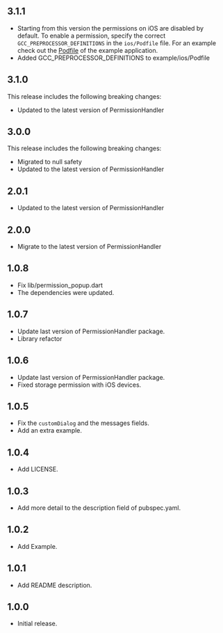 ## 3.1.1

* Starting from this version the permissions on iOS are disabled by default. To enable a permission, specify the correct `GCC_PREPROCESSOR_DEFINITIONS` in the `ios/Podfile` file. For an example check out the [Podfile](https://github.com/Baseflow/flutter-permission-handler/blob/master/permission_handler/example/ios/Podfile) of the example application. 
* Added GCC_PREPROCESSOR_DEFINITIONS to example/ios/Podfile

## 3.1.0

This release includes the following breaking changes:
* Updated to the latest version of PermissionHandler

## 3.0.0

This release includes the following breaking changes:
* Migrated to null safety
* Updated to the latest version of PermissionHandler

## 2.0.1

* Updated to the latest version of PermissionHandler

## 2.0.0

* Migrate to the latest version of PermissionHandler

## 1.0.8

* Fix lib/permission_popup.dart
* The dependencies were updated.

## 1.0.7

* Update last version of PermissionHandler package.
* Library refactor

## 1.0.6

* Update last version of PermissionHandler package.
* Fixed storage permission with iOS devices.

## 1.0.5

* Fix the `customDialog` and the messages fields.
* Add an extra example.

## 1.0.4

* Add LICENSE.

## 1.0.3

* Add more detail to the description field of pubspec.yaml.

## 1.0.2

* Add Example.

## 1.0.1

* Add README description.

## 1.0.0

* Initial release.
